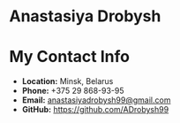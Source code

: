 # Anastasiya Drobysh    
# My Contact Info
* **Location:** Minsk, Belarus  
* **Phone:** +375 29 868-93-95  
* **Email:** anastasiyadrobysh99@gmail.com  
* **GitHub:** https://github.com/ADrobysh99  
 
